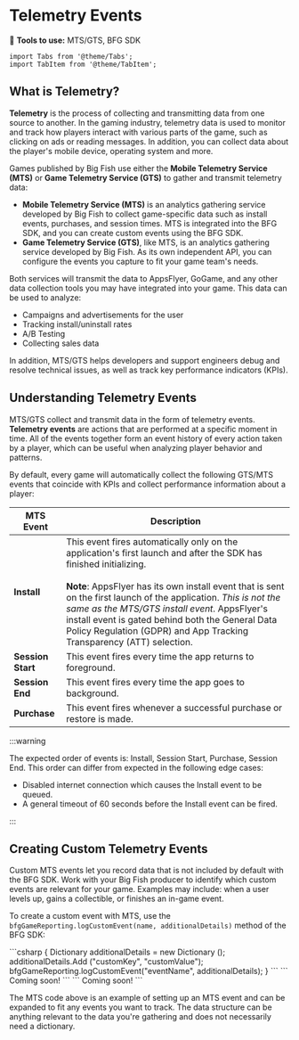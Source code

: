 # Telemetry Events

:small_blue_diamond: **Tools to use:** MTS/GTS, BFG SDK

```mdx-code-block
import Tabs from '@theme/Tabs';
import TabItem from '@theme/TabItem';
```

## What is Telemetry? 

**Telemetry** is the process of collecting and transmitting data from one source to another. In the gaming industry, telemetry data is used to monitor and track how players interact with various parts of the game, such as clicking on ads or reading messages. In addition, you can collect data about the player's mobile device, operating system and more.  

Games published by Big Fish use either the **Mobile Telemetry Service (MTS)** or **Game Telemetry Service (GTS)** to gather and transmit telemetry data: 

- **Mobile Telemetry Service (MTS)** is an analytics gathering service developed by Big Fish to collect game-specific data such as install events, purchases, and session times. MTS is integrated into the BFG SDK, and you can create custom events using the BFG SDK.
- **Game Telemetry Service (GTS)**, like MTS, is an analytics gathering service developed by Big Fish. As its own independent API, you can configure the events you capture to fit your game team's needs. 

Both services will transmit the data to AppsFlyer, GoGame, and any other data collection tools you may have integrated into your game. This data can be used to analyze:

- Campaigns and advertisements for the user
- Tracking install/uninstall rates
- A/B Testing
- Collecting sales data

In addition, MTS/GTS helps developers and support engineers debug and resolve technical issues, as well as track key performance indicators (KPIs).

## Understanding Telemetry Events

MTS/GTS collect and transmit data in the form of telemetry events. **Telemetry events** are actions that are performed at a specific moment in time. All of the events together form an event history of every action taken by a player, which can be useful when analyzing player behavior and patterns.

By default, every game will automatically collect the following GTS/MTS events that coincide with KPIs and collect performance information about a player:

| **MTS Event** | **Description** |
|---|---|
| **Install** | This event fires automatically only on the application's first launch and after the SDK has finished initializing.<br /><br />**Note**: AppsFlyer has its own install event that is sent on the first launch of the application. *This is not the same as the MTS/GTS install event*. AppsFlyer's install event is gated behind both the General Data Policy Regulation (GDPR) and App Tracking Transparency (ATT) selection. |
| **Session Start** | This event fires every time the app returns to foreground. |
| **Session End** | This event fires every time the app goes to background. |
| **Purchase** | This event fires whenever a successful purchase or restore is made. |

:::warning

The expected order of events is: Install, Session Start, Purchase, Session End. This order can differ from expected in the following edge cases:

- Disabled internet connection which causes the Install event to be queued.
- A general timeout of 60 seconds before the Install event can be fired.

:::

## Creating Custom Telemetry Events 

Custom MTS events let you record data that is not included by default with the BFG SDK. Work with your Big Fish producer to identify which custom events are relevant for your game. Examples may include: when a user levels up, gains a collectible, or finishes an in-game event.  

To create a custom event with MTS, use the ``bfgGameReporting.logCustomEvent(name, additionalDetails)`` method of the BFG SDK:

<Tabs>
  <TabItem value="unity" label="Unity" default>
```csharp
{
    Dictionary<string, string> additionalDetails = new Dictionary<string, string> ();
    additionalDetails.Add ("customKey", "customValue");
    bfgGameReporting.logCustomEvent("eventName", additionalDetails);
}
```
  </TabItem>
  <TabItem value="android" label="Native Android">
```
Coming soon!
```
  </TabItem>
  <TabItem value="ios" label="Native iOS">
```
Coming soon! 
```
  </TabItem>
</Tabs>

The MTS code above is an example of setting up an MTS event and can be expanded to fit any events you want to track. The data structure can be anything relevant to the data you're gathering and does not necessarily need a dictionary. 